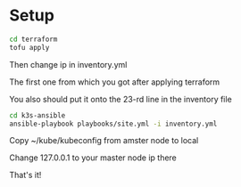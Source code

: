 # Setup

```bash
cd terraform
tofu apply
```

Then change ip in inventory.yml

The first one from which you got after applying terraform

You also should put it onto the 23-rd line in the inventory file

```bash
cd k3s-ansible
ansible-playbook playbooks/site.yml -i inventory.yml
```

Copy ~/kube/kubeconfig from amster node to local

Change 127.0.0.1 to your master node ip there

That's it!